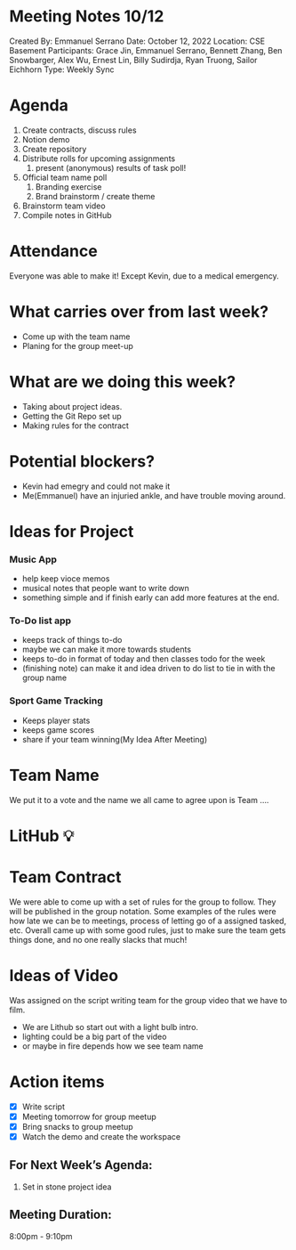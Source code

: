 # Meeting Notes 10/12

Created By: Emmanuel Serrano
Date: October 12, 2022
Location: CSE Basement
Participants: Grace Jin, Emmanuel Serrano, Bennett Zhang, Ben Snowbarger, Alex Wu, Ernest Lin, Billy Sudirdja, Ryan Truong, Sailor Eichhorn
Type: Weekly Sync

 
# Agenda

1. Create contracts, discuss rules
2. Notion demo
3. Create repository
4. Distribute rolls for upcoming assignments
    1. present (anonymous) results of task poll!
5. Official team name poll
    1. Branding exercise
    2. Brand brainstorm / create theme
6. Brainstorm team video
7. Compile notes in GitHub

# Attendance

Everyone was able to make it! Except Kevin, due to a medical emergency.

# What carries over from last week?

- Come up with the team name
- Planing for the group meet-up

# What are we doing this week?

- Taking about project ideas.
- Getting the Git Repo set up
- Making rules for the contract

# Potential blockers?

- Kevin had emegry and could not make it
- Me(Emmanuel) have an injuried ankle, and have trouble moving around.

# Ideas for Project

### Music App

- help keep vioce memos
- musical notes that people want to write down
- something simple and if finish early can add more features at the end.

### To-Do list app

- keeps track of things to-do
- maybe we can make it more towards students
- keeps to-do in format of today and then classes todo for the week
- (finishing note) can make it and idea driven to do list to tie in with the group name

### Sport Game Tracking

- Keeps player stats
- keeps game scores
- share if your team winning(My Idea After Meeting)

# Team Name

We put it to a vote and the name we all came to agree upon is Team ….

# LitHub :bulb:

# Team Contract

We were able to come up with a set of rules for the group to follow. They will be published in the group notation. Some examples of the rules were how late we can be to meetings, process of letting go of a assigned tasked, etc. Overall came up with some good rules, just to make sure the team gets things done, and no one really slacks that much!

# Ideas of Video

Was assigned on the script writing team for the group video that we have to film.

- We are Lithub so start out with a light bulb intro.
- lighting could be a big part of the video
- or maybe in fire depends how we see team name

# Action items

- [x]  Write script
- [x]  Meeting tomorrow for group meetup
- [x]  Bring snacks to group meetup
- [x]  Watch the demo and create the workspace

## For Next Week’s Agenda:

1. Set in stone project idea

## Meeting Duration:

8:00pm - 9:10pm